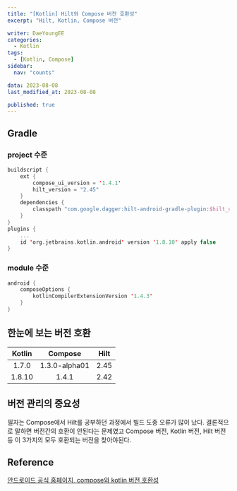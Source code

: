 ```yaml
---
title: "[Kotlin] Hilt와 Compose 버전 호환성"
excerpt: "Hilt, Kotlin, Compose 버전"

writer: DaeYoungEE
categories:
  - Kotlin
tags:
  - [Kotlin, Compose]
sidebar:
  nav: "counts"

data: 2023-08-08
last_modified_at: 2023-08-08

published: true
---
```


## Gradle

### project 수준

```kotlin
buildscript {
    ext {
        compose_ui_version = '1.4.1'
        hilt_version = "2.45"
    }
    dependencies {
        classpath "com.google.dagger:hilt-android-gradle-plugin:$hilt_version"
    }
}
plugins {
    ...
    id 'org.jetbrains.kotlin.android' version '1.8.10' apply false
}
```

### module 수준

```kotlin
android {
    composeOptions {
        kotlinCompilerExtensionVersion '1.4.3'
    }
}
```

## 한눈에 보는 버전 호환

| Kotlin |    Compose    | Hilt |
| :----: | :-----------: | :--: |
| 1.7.0  | 1.3.0-alpha01 | 2.45 |
| 1.8.10 |     1.4.1     | 2.42 |

## 버전 관리의 중요성

필자는 Compose에서 Hilt를 공부하던 과정에서 빌드 도중 오류가 많이 났다. 결론적으로 말하면 버전간의 호환이 안된다는 문제였고 Compose 버전, Kotlin 버전, Hilt 버전 등 이 3가지의 모두 호환되는 버전을 찾아야된다.

## Reference

[안드로이드 공식 홈페이지, compose와 kotlin 버전 호환성](https://developer.android.com/jetpack/androidx/releases/compose-kotlin?hl=ko#pre-release_kotlin_compatibility)
